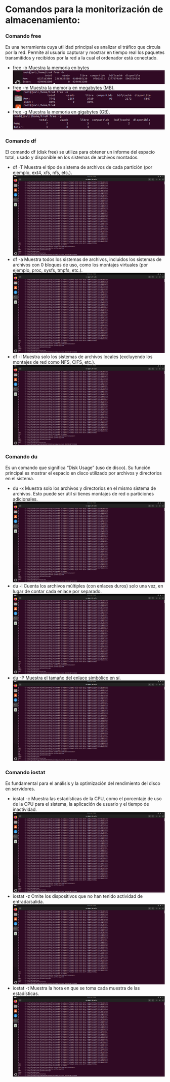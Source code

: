 # Comandos para la monitorización de almacenamiento:
### Comando free
Es una herramienta cuya utilidad principal es analizar el tráfico que circula por la red. 
Permite al usuario capturar y mostrar en tiempo real los paquetes transmitidos y recibidos por la red a la cual el ordenador está conectado.
- free -b  Muestra la memoria en bytes
![free](img/free-b.PNG)
- free -m  Muestra la memoria en megabytes (MB).
![free](img/free-m.PNG)
- free -g  Muestra la memoria en gigabytes (GB).
![free](img/free-g.PNG)

### Comando df
El comando df (disk free) se utiliza para obtener un informe del espacio total, usado y disponible en los sistemas de archivos montados.
- df -T Muestra el tipo de sistema de archivos de cada partición (por ejemplo, ext4, xfs, nfs, etc.).
![ps](img/ps-A.PNG)
- df -a Muestra todos los sistemas de archivos, incluidos los sistemas de archivos con 0 bloques de uso, como los montajes virtuales (por ejemplo, proc, sysfs, tmpfs, etc.).
![ps](img/ps-A.PNG)
- df -l Muestra solo los sistemas de archivos locales (excluyendo los montajes de red como NFS, CIFS, etc.).
![ps](img/ps-A.PNG)

### Comando du
Es un comando que significa “Disk Usage” (uso de disco). Su función principal es mostrar el espacio en disco utilizado por archivos y directorios en el sistema.
- du -x Muestra solo los archivos y directorios en el mismo sistema de archivos. Esto puede ser útil si tienes montajes de red o particiones adicionales.
![ps](img/ps-A.PNG)
- du -l Cuenta los archivos múltiples (con enlaces duros) solo una vez, en lugar de contar cada enlace por separado.
![ps](img/ps-A.PNG)
- du -P Muestra el tamaño del enlace simbólico en sí.
![ps](img/ps-A.PNG)

### Comando iostat
Es fundamental para el análisis y la optimización del rendimiento del disco en servidores.
- iostat -c Muestra las estadísticas de la CPU, como el porcentaje de uso de la CPU para el sistema, la aplicación de usuario y el tiempo de inactividad.
![ps](img/ps-A.PNG)
- iostat -z Omite los dispositivos que no han tenido actividad de entrada/salida.
![ps](img/ps-A.PNG)
- iostat -t Muestra la hora en que se toma cada muestra de las estadísticas.
![ps](img/ps-A.PNG)

